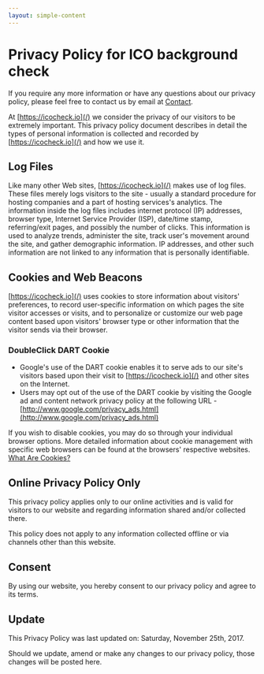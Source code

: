 ```yaml
---
layout: simple-content
---
```


# Privacy Policy for ICO background check

If you require any more information or have any questions about our privacy policy, please feel free to contact us by email at [Contact](mailto:contact@icocheck.io).

At [https://icocheck.io](/) we consider the privacy of our visitors to be extremely important. This privacy policy document describes in detail the types of personal information is collected and recorded by [https://icocheck.io](/) and how we use it.
 
## Log Files
Like many other Web sites, [https://icocheck.io](/) makes use of log files. These files merely logs visitors to the site - usually a standard procedure for hosting companies and a part of hosting services's analytics. The information inside the log files includes internet protocol (IP) addresses, browser type, Internet Service Provider (ISP), date/time stamp, referring/exit pages, and possibly the number of clicks. This information is used to analyze trends, administer the site, track user's movement around the site, and gather demographic information. IP addresses, and other such information are not linked to any information that is personally identifiable.

## Cookies and Web Beacons
[https://icocheck.io](/) uses cookies to store information about visitors' preferences, to record user-specific information on which pages the site visitor accesses or visits, and to personalize or customize our web page content based upon visitors' browser type or other information that the visitor sends via their browser.

### DoubleClick DART Cookie
- Google's use of the DART cookie enables it to serve ads to our site's visitors based upon their visit to [https://icocheck.io](/) and other sites on the Internet. <br>
- Users may opt out of the use of the DART cookie by visiting the Google ad and content network privacy policy at the following URL - [http://www.google.com/privacy_ads.html](http://www.google.com/privacy_ads.html)

If you wish to disable cookies, you may do so through your individual browser options. More detailed information about cookie management with specific web browsers can be found at the browsers' respective websites. [What Are Cookies?](http://www.privacypolicyonline.com/what-are-cookies)


## Online Privacy Policy Only
This privacy policy applies only to our online activities and is valid for visitors to our website and regarding information shared and/or collected there.

This policy does not apply to any information collected offline or via channels other than this website.

## Consent
By using our website, you hereby consent to our privacy policy and agree to its terms.

## Update
This Privacy Policy was last updated on: Saturday, November 25th, 2017.

Should we update, amend or make any changes to our privacy policy, those changes will be posted here.
